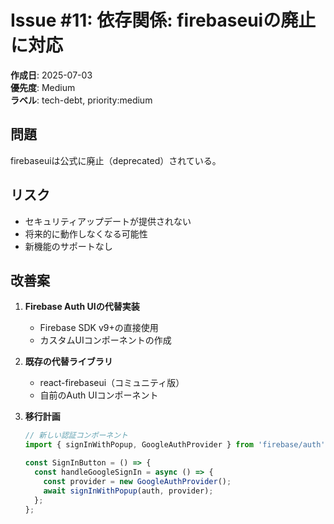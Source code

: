 # Issue #11: 依存関係: firebaseuiの廃止に対応

**作成日**: 2025-07-03  
**優先度**: Medium  
**ラベル**: tech-debt, priority:medium

## 問題
firebaseuiは公式に廃止（deprecated）されている。

## リスク
- セキュリティアップデートが提供されない
- 将来的に動作しなくなる可能性
- 新機能のサポートなし

## 改善案
1. **Firebase Auth UIの代替実装**
   - Firebase SDK v9+の直接使用
   - カスタムUIコンポーネントの作成
   
2. **既存の代替ライブラリ**
   - react-firebaseui（コミュニティ版）
   - 自前のAuth UIコンポーネント

3. **移行計画**
   ```typescript
   // 新しい認証コンポーネント
   import { signInWithPopup, GoogleAuthProvider } from 'firebase/auth';
   
   const SignInButton = () => {
     const handleGoogleSignIn = async () => {
       const provider = new GoogleAuthProvider();
       await signInWithPopup(auth, provider);
     };
   };
   ```